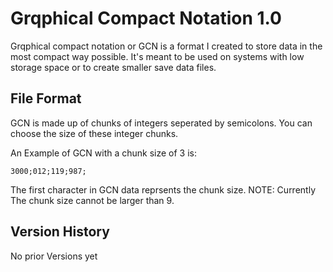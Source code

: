 # Grqphical Compact Notation 1.0

Grqphical compact notation or GCN is a format I created to store data in the most compact way possible. It's meant to be used on systems with low storage space or to create smaller save data files.

## File Format

GCN is made up of chunks of integers seperated by semicolons. You can choose the size of these integer chunks.

An Example of GCN with a chunk size of 3 is:

```3000;012;119;987;```

The first character in GCN data reprsents the chunk size. NOTE: Currently The chunk size cannot be larger than 9.

## Version History
No prior Versions yet
